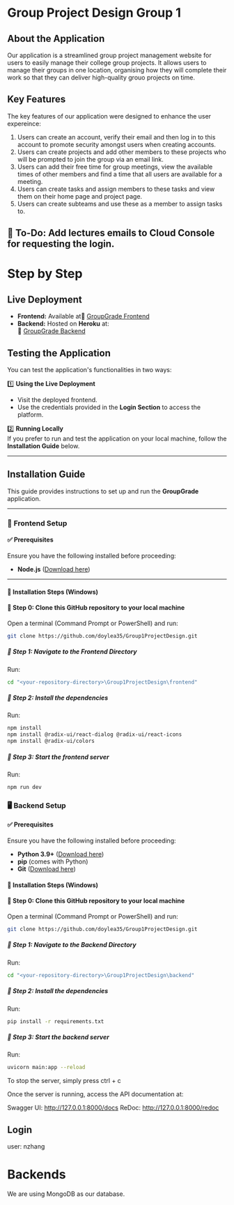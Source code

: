 # **Group Project Design Group 1**

## **About the Application**  
Our application is a streamlined group project management website for users to easily manage their college group projects. It allows users to manage their groups in one location, organising how they will complete their work so that they can deliver high-quality grouo projects on time.

## **Key Features**  
The key features of our application were designed to enhance the user expereince:
  1. Users can create an account, verify their email and then log in to this account to promote security amongst users when creating accounts.
  2. Users can create projects and add other members to these projects who will be prompted to join the group via an email link.
  3. Users can add their free time for group meetings, view the available times of other members and find a time that all users are available for a meeting.
  4. Users can create tasks and assign members to these tasks and view them on their home page and project page.
  5. Users can create subteams and use these as a member to assign tasks to.

📌 **To-Do:** Add lectures emails to Cloud Console for requesting the login.
---

# **Step by Step**  

## **Live Deployment**  
- **Frontend:** Available at🔗 [GroupGrade Frontend](https://groupgrade.vercel.app/)  
- **Backend:** Hosted on **Heroku** at:  
  🔗 [GroupGrade Backend](https://group-grade-backend-5f919d63857a.herokuapp.com/)  

## **Testing the Application**  
You can test the application's functionalities in two ways:  

1️⃣ **Using the Live Deployment**  
- Visit the deployed frontend.  
- Use the credentials provided in the **Login Section** to access the platform.  

2️⃣ **Running Locally**  
If you prefer to run and test the application on your local machine, follow the **Installation Guide** below.  

---

## **Installation Guide**

This guide provides instructions to set up and run the **GroupGrade** application.

---

### 📌 **Frontend Setup**
#### ✅ **Prerequisites**
Ensure you have the following installed before proceeding:
- **Node.js** ([Download here](https://nodejs.org/en ))
---

#### 🏁 Installation Steps (Windows)

#### 🔹  Step 0: Clone this GitHub repository to your local machine
Open a terminal (Command Prompt or PowerShell) and run:
```sh 
git clone https://github.com/doylea35/Group1ProjectDesign.git
```

##### 🔹 Step 1: Navigate to the Frontend Directory
Run:
```sh
cd "<your-repository-directory>\Group1ProjectDesign\frontend"
```
##### 🔹 Step 2: Install the dependencies
Run:
 ```sh
npm install
npm install @radix-ui/react-dialog @radix-ui/react-icons
npm install @radix-ui/colors
```
##### 🔹 Step 3: Start the frontend server
Run:
 ```sh
npm run dev
```

### 🖥️ **Backend Setup**

#### ✅ Prerequisites
Ensure you have the following installed before proceeding:
- **Python 3.9+** ([Download here](https://www.python.org/downloads/))
- **pip** (comes with Python)
- **Git** ([Download here](https://git-scm.com/downloads))

#### 🏁 Installation Steps (Windows)

#### 🔹  Step 0: Clone this GitHub repository to your local machine
Open a terminal (Command Prompt or PowerShell) and run:
```sh 
git clone https://github.com/doylea35/Group1ProjectDesign.git
```

##### 🔹 Step 1: Navigate to the Backend Directory
Run:
```sh
cd "<your-repository-directory>\Group1ProjectDesign\backend"
```
##### 🔹 Step 2: Install the dependencies
Run:
 ```sh
pip install -r requirements.txt
```
##### 🔹 Step 3: Start the backend server
Run:
 ```sh
 uvicorn main:app --reload
```
To stop the server, simply press ctrl + c

Once the server is running, access the API documentation at:

Swagger UI: http://127.0.0.1:8000/docs
ReDoc: http://127.0.0.1:8000/redoc

## **Login**
user: nzhang

# **Backends**
We are using MongoDB as our database.

